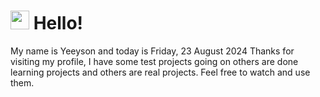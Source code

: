  <h1>
    <img src="https://emojis.slackmojis.com/emojis/images/1643510097/45343/hi.gif?1643510097" width="30"/> 
    Hello!
 </h1>
 <p>
    My name is Yeeyson and today is Friday, 23 August 2024
    Thanks for visiting my profile, I have some test projects going on others are done learning projects and others are real projects.
    Feel free to watch and use them.
 </p>